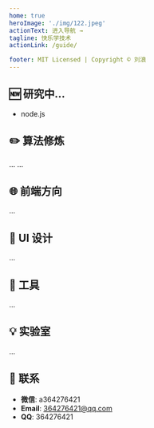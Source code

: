 ```yaml
---
home: true
heroImage: './img/122.jpeg'
actionText: 进入导航 →
tagline: 快乐学技术
actionLink: /guide/

footer: MIT Licensed | Copyright © 刘浪
---
```

## 🆕 研究中...

- node.js

## ✏️ 算法修炼
...
...

## 🌐 前端方向
...
## 🎨 UI 设计
...
## 🔧 工具
...
## 💡 实验室
...
## 📮 联系

- **微信**: a364276421
- **Email**: 364276421@qq.com
- **QQ**: 364276421